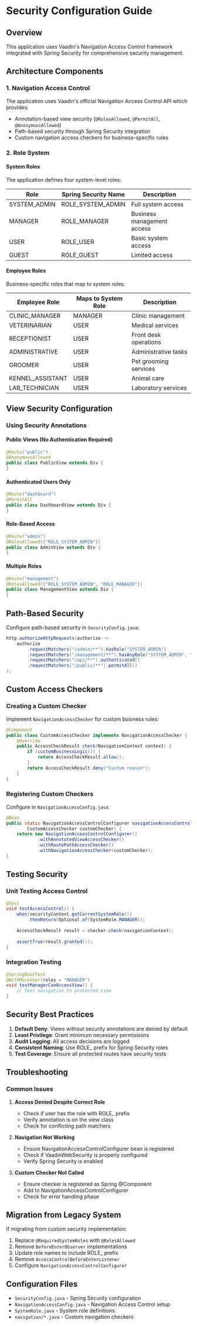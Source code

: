 # Security Configuration Guide

## Overview
This application uses Vaadin's Navigation Access Control framework integrated with Spring Security for comprehensive security management.

## Architecture Components

### 1. Navigation Access Control
The application uses Vaadin's official Navigation Access Control API which provides:
- Annotation-based view security (`@RolesAllowed`, `@PermitAll`, `@AnonymousAllowed`)
- Path-based security through Spring Security integration
- Custom navigation access checkers for business-specific rules

### 2. Role System

#### System Roles
The application defines four system-level roles:

| Role | Spring Security Name | Description |
|------|---------------------|-------------|
| SYSTEM_ADMIN | ROLE_SYSTEM_ADMIN | Full system access |
| MANAGER | ROLE_MANAGER | Business management access |
| USER | ROLE_USER | Basic system access |
| GUEST | ROLE_GUEST | Limited access |

#### Employee Roles
Business-specific roles that map to system roles:

| Employee Role | Maps to System Role | Description |
|---------------|-------------------|-------------|
| CLINIC_MANAGER | MANAGER | Clinic management |
| VETERINARIAN | USER | Medical services |
| RECEPTIONIST | USER | Front desk operations |
| ADMINISTRATIVE | USER | Administrative tasks |
| GROOMER | USER | Pet grooming services |
| KENNEL_ASSISTANT | USER | Animal care |
| LAB_TECHNICIAN | USER | Laboratory services |

## View Security Configuration

### Using Security Annotations

#### Public Views (No Authentication Required)
```java
@Route("public")
@AnonymousAllowed
public class PublicView extends Div {
}
```

#### Authenticated Users Only
```java
@Route("dashboard")
@PermitAll
public class DashboardView extends Div {
}
```

#### Role-Based Access
```java
@Route("admin")
@RolesAllowed({"ROLE_SYSTEM_ADMIN"})
public class AdminView extends Div {
}
```

#### Multiple Roles
```java
@Route("management")
@RolesAllowed({"ROLE_SYSTEM_ADMIN", "ROLE_MANAGER"})
public class ManagementView extends Div {
}
```

## Path-Based Security

Configure path-based security in `SecurityConfig.java`:

```java
http.authorizeHttpRequests(authorize ->
    authorize
        .requestMatchers("/admin/**").hasRole("SYSTEM_ADMIN")
        .requestMatchers("/management/**").hasAnyRole("SYSTEM_ADMIN", "MANAGER")
        .requestMatchers("/api/**").authenticated()
        .requestMatchers("/public/**").permitAll()
);
```

## Custom Access Checkers

### Creating a Custom Checker
Implement `NavigationAccessChecker` for custom business rules:

```java
@Component
public class CustomAccessChecker implements NavigationAccessChecker {
    @Override
    public AccessCheckResult check(NavigationContext context) {
        if (customBusinessLogic()) {
            return AccessCheckResult.allow();
        }
        return AccessCheckResult.deny("Custom reason");
    }
}
```

### Registering Custom Checkers
Configure in `NavigationAccessConfig.java`:

```java
@Bean
public static NavigationAccessControlConfigurer navigationAccessControlConfigurer(
        CustomAccessChecker customChecker) {
    return new NavigationAccessControlConfigurer()
            .withAnnotatedViewAccessChecker()
            .withRoutePathAccessChecker()
            .withNavigationAccessChecker(customChecker);
}
```

## Testing Security

### Unit Testing Access Control
```java
@Test
void testAccessControl() {
    when(securityContext.getCurrentSystemRole())
        .thenReturn(Optional.of(SystemRole.MANAGER));
    
    AccessCheckResult result = checker.check(navigationContext);
    
    assertTrue(result.granted());
}
```

### Integration Testing
```java
@SpringBootTest
@WithMockUser(roles = "MANAGER")
void testManagerCanAccessView() {
    // Test navigation to protected view
}
```

## Security Best Practices

1. **Default Deny**: Views without security annotations are denied by default
2. **Least Privilege**: Grant minimum necessary permissions
3. **Audit Logging**: All access decisions are logged
4. **Consistent Naming**: Use ROLE_ prefix for Spring Security roles
5. **Test Coverage**: Ensure all protected routes have security tests

## Troubleshooting

### Common Issues

1. **Access Denied Despite Correct Role**
   - Check if user has the role with ROLE_ prefix
   - Verify annotation is on the view class
   - Check for conflicting path matchers

2. **Navigation Not Working**
   - Ensure NavigationAccessControlConfigurer bean is registered
   - Check if VaadinWebSecurity is properly configured
   - Verify Spring Security is enabled

3. **Custom Checker Not Called**
   - Ensure checker is registered as Spring @Component
   - Add to NavigationAccessControlConfigurer
   - Check for error handling phase

## Migration from Legacy System

If migrating from custom security implementation:

1. Replace `@RequiredSystemRoles` with `@RolesAllowed`
2. Remove `BeforeEnterObserver` implementations
3. Update role names to include ROLE_ prefix
4. Remove `AccessControlBeforeEnterListener`
5. Configure `NavigationAccessControlConfigurer`

## Configuration Files

- `SecurityConfig.java` - Spring Security configuration
- `NavigationAccessConfig.java` - Navigation Access Control setup
- `SystemRole.java` - System role definitions
- `navigation/*.java` - Custom navigation checkers